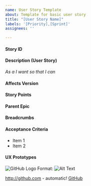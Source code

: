 ```yaml
---
name: User Story Template
about: Template for basic user story
title: "[User Story Name]"
labels: '[Priority],[Sprint]'
assignees: ''

---
```


#### Story ID


#### Description (User Story)
*As a I want so that I can*


#### Affects Version


#### Story Points


#### Parent Epic


#### Breadcrumbs


#### Acceptance Criteria
* Item 1
* Item 2


#### UX Prototypes
![GitHub Logo](/images/logo.png)
Format: ![Alt Text](url)

http://github.com - automatic!
[GitHub](http://github.com)
